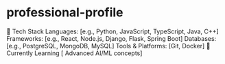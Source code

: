 # professional-profile
🧠 Tech Stack  Languages: [e.g., Python, JavaScript, TypeScript, Java, C++]  Frameworks: [e.g., React, Node.js, Django, Flask, Spring Boot]  Databases: [e.g., PostgreSQL, MongoDB, MySQL]  Tools &amp; Platforms: [Git, Docker]  🌱 Currently Learning  [ Advanced AI/ML concepts]
